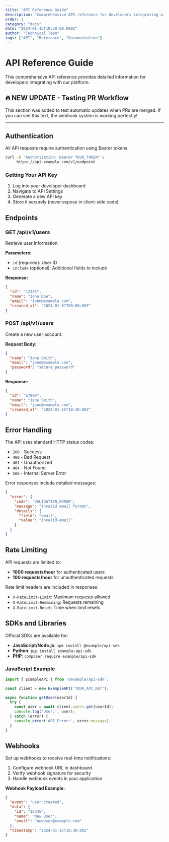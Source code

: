 ```yaml
---
title: "API Reference Guide"
description: "Comprehensive API reference for developers integrating with our platform"
order: 1
category: "docs"
date: "2024-01-15T10:30:00.000Z"
author: "Technical Team"
tags: ["API", "Reference", "Documentation"]
---
```


# API Reference Guide

This comprehensive API reference provides detailed information for developers integrating with our platform.

## 🔥 **NEW UPDATE - Testing PR Workflow** 
This section was added to test automatic updates when PRs are merged. If you can see this text, the webhook system is working perfectly!

---

## Authentication

All API requests require authentication using Bearer tokens:

```bash
curl -H "Authorization: Bearer YOUR_TOKEN" \
     https://api.example.com/v1/endpoint
```

### Getting Your API Key

1. Log into your developer dashboard
2. Navigate to API Settings
3. Generate a new API key
4. Store it securely (never expose in client-side code)

## Endpoints

### GET /api/v1/users

Retrieve user information.

**Parameters:**
- `id` (required): User ID
- `include` (optional): Additional fields to include

**Response:**
```json
{
  "id": "12345",
  "name": "John Doe",
  "email": "john@example.com",
  "created_at": "2024-01-01T00:00:00Z"
}
```

### POST /api/v1/users

Create a new user account.

**Request Body:**
```json
{
  "name": "Jane Smith",
  "email": "jane@example.com",
  "password": "secure_password"
}
```

**Response:**
```json
{
  "id": "67890",
  "name": "Jane Smith",
  "email": "jane@example.com",
  "created_at": "2024-01-15T10:30:00Z"
}
```

## Error Handling

The API uses standard HTTP status codes:

- `200` - Success
- `400` - Bad Request
- `401` - Unauthorized
- `404` - Not Found
- `500` - Internal Server Error

Error responses include detailed messages:

```json
{
  "error": {
    "code": "VALIDATION_ERROR",
    "message": "Invalid email format",
    "details": {
      "field": "email",
      "value": "invalid-email"
    }
  }
}
```

## Rate Limiting

API requests are limited to:
- **1000 requests/hour** for authenticated users
- **100 requests/hour** for unauthenticated requests

Rate limit headers are included in responses:
- `X-RateLimit-Limit`: Maximum requests allowed
- `X-RateLimit-Remaining`: Requests remaining
- `X-RateLimit-Reset`: Time when limit resets

## SDKs and Libraries

Official SDKs are available for:
- **JavaScript/Node.js**: `npm install @example/api-sdk`
- **Python**: `pip install example-api-sdk`
- **PHP**: `composer require example/api-sdk`

### JavaScript Example

```javascript
import { ExampleAPI } from '@example/api-sdk';

const client = new ExampleAPI('YOUR_API_KEY');

async function getUser(userId) {
  try {
    const user = await client.users.get(userId);
    console.log('User:', user);
  } catch (error) {
    console.error('API Error:', error.message);
  }
}
```

## Webhooks

Set up webhooks to receive real-time notifications:

1. Configure webhook URL in dashboard
2. Verify webhook signature for security
3. Handle webhook events in your application

**Webhook Payload Example:**
```json
{
  "event": "user.created",
  "data": {
    "id": "12345",
    "name": "New User",
    "email": "newuser@example.com"
  },
  "timestamp": "2024-01-15T10:30:00Z"
}
```
